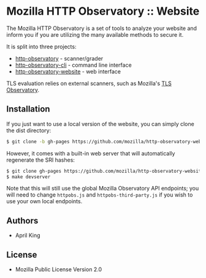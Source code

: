# Mozilla HTTP Observatory :: Website

The Mozilla HTTP Observatory is a set of tools to analyze your website and inform you if you are utilizing the many available methods to secure it.

It is split into three projects:

* [http-observatory](https://github.com/mozilla/http-observatory) - scanner/grader
* [http-observatory-cli](https://github.com/mozilla/observatory-cli) - command line interface
* [http-observatory-website](https://github.com/mozilla/http-observatory-website) - web interface

TLS evaluation relies on external scanners, such as Mozilla's [TLS Observatory](https://github.com/mozilla/tls-observatory).

## Installation

If you just want to use a local version of the website, you can simply clone the dist directory:

```bash
$ git clone -b gh-pages https://github.com/mozilla/http-observatory-website.git
```

However, it comes with a built-in web server that will automatically regenerate the SRI hashes:

```bash
$ git clone gh-pages https://github.com/mozilla/http-observatory-website.git
$ make devserver
```

Note that this will still use the global Mozilla Observatory API endpoints; you will need to change `httpobs.js` and
`httpobs-third-party.js` if you wish to use your own local endpoints.

## Authors

* April King

## License

* Mozilla Public License Version 2.0
